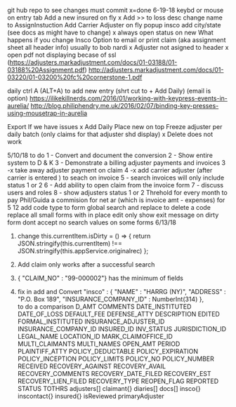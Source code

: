 git hub repo
to see changes must commit
x=done
6-19-18
keybd or mouse on entry tab
Add a new insured on fly
x Add >> to loss desc change name to AssignInstuction
Add Carrier Adjuster on fly 
popup insco add city/state (see docs as might have to change)
x always open status on new
What happens if you change Insco
Option to email or print claim (aka assignment sheet all header info) usually to bob nardi
x Adjuster not asigned to header
x open pdf not displaying becase of ssl (https://adjusters.markadjustment.com/docs/01-03188/01-03188%20Assignment.pdf)
http://adjusters.markadjustment.com/docs/01-03220/01-03200%20fc%20cornerstone-1.pdf

daily ctrl A (ALT+A) to add new entry (shrt cut to + Add Daily) (email is option)
https://ilikekillnerds.com/2016/01/working-with-keypress-events-in-aurelia/
http://blog.philiphendry.me.uk/2016/02/07/binding-key-presses-using-mousetrap-in-aurelia

Export If we have issues
x Add Daily Place new on top
Freeze adjuster per daily batch (only claims for that adjuster shd display)
x Delete does not work

5/10/18
to do
1 - Convert and document the conversion
2 - Show entire system to D & K 3 - Demonstrate a billing adjuster payments
and invoices
3 -x take away adjuster payment on claim
4 -x add carrier adjuster (after carrier is entered ) to seach on invoice
5 - search invoices will only include status 1 or 2 
6 - Add ability to open claim from the invoice form
7 - discuss users and roles
8 - show adjusters status 1 or 2   Threhold for every month to pay Phil/Guida a commision for net ar (which is invoice amt - expenses)
for 5 12
add code type to form
global search and replace to delete a code
replace all small forms with in place edit 
only show exit message on dirty form
dont accept no search values on some forms
6/13/18
1.  change this.currentItem.isDirty = () => {
     return JSON.stringify(this.currentItem) !== JSON.stringify(this.appService.originalrec)
    };

2. Add claim only works after a successful search
3. {  "CLAIM_NO" : "99-000002"} has the minimum of fields   
4. fix in add and Convert
  "insco" : {
        "NAME" : "HARRG (NY)", 
        "ADDRESS" : "P.O. Box 189", 
        "INSURANCE_COMPANY_ID" : NumberInt(314)
    },  
to do a comparison
D_AMT
COMMENTS
DATE_INSTITUTED
DATE_OF_LOSS
DEFAULT_FEE
DEFENSE_ATTY
DESCRIPTION
EDITED
FORMAL_INSTITUTED
INSURANCE_ADJUSTER_ID
INSURANCE_COMPANY_ID
INSURED_ID
INV_STATUS
JURISDICTION_ID
LEGAL_NAME
LOCATION_ID
MARK_CLAIMOFFICE_ID
MULTI_CLAIMANTS
MULTI_NAMES
OPEN_AMT
PERIOD
PLAINTIFF_ATTY
POLICY_DEDUCTABLE
POLICY_EXPIRATION
POLICY_INCEPTION
POLICY_LIMITS
POLICY_NO
POLICY_NUMBER
RECEIVED
RECOVERY_AGAINST
RECOVERY_AVAIL
RECOVERY_COMMENTS
RECOVERY_DATE_FILED
RECOVERY_EST
RECOVERY_LIEN_FILED
RECOVERY_TYPE
REOPEN_FLAG
REPORTED
STATUS
TOTHRS
adjusters[]
claimant{}
diaries[]
docs[]
insco{}
inscontact{}
insured{}
isReviewed
primaryAdjuster